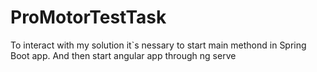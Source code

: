 # ProMotorTestTask

To interact with my solution it`s nessary to start main methond in
Spring Boot app.
And then start angular app through ng serve
